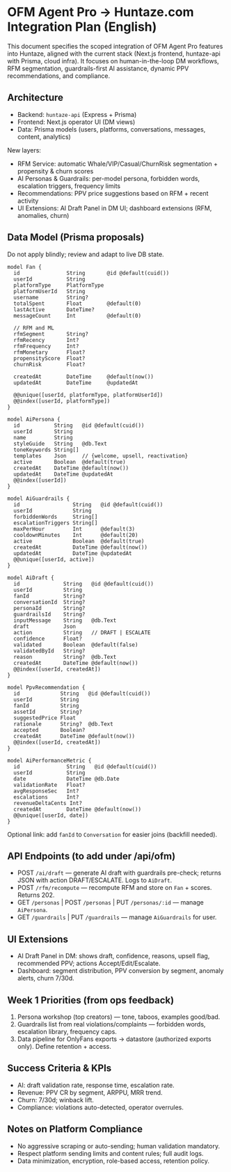 # OFM Agent Pro → Huntaze.com Integration Plan (English)

This document specifies the scoped integration of OFM Agent Pro features into Huntaze, aligned with the current stack (Next.js frontend, huntaze-api with Prisma, cloud infra). It focuses on human-in-the-loop DM workflows, RFM segmentation, guardrails-first AI assistance, dynamic PPV recommendations, and compliance.

## Architecture
- Backend: `huntaze-api` (Express + Prisma)
- Frontend: Next.js operator UI (DM views)
- Data: Prisma models (users, platforms, conversations, messages, content, analytics)

New layers:
- RFM Service: automatic Whale/VIP/Casual/ChurnRisk segmentation + propensity & churn scores
- AI Personas & Guardrails: per-model persona, forbidden words, escalation triggers, frequency limits
- Recommendations: PPV price suggestions based on RFM + recent activity
- UI Extensions: AI Draft Panel in DM UI; dashboard extensions (RFM, anomalies, churn)

## Data Model (Prisma proposals)
Do not apply blindly; review and adapt to live DB state.

```prisma
model Fan {
  id               String       @id @default(cuid())
  userId           String
  platformType     PlatformType
  platformUserId   String
  username         String?
  totalSpent       Float        @default(0)
  lastActive       DateTime?
  messageCount     Int          @default(0)

  // RFM and ML
  rfmSegment       String?
  rfmRecency       Int?
  rfmFrequency     Int?
  rfmMonetary      Float?
  propensityScore  Float?
  churnRisk        Float?

  createdAt        DateTime     @default(now())
  updatedAt        DateTime     @updatedAt

  @@unique([userId, platformType, platformUserId])
  @@index([userId, platformType])
}

model AiPersona {
  id           String   @id @default(cuid())
  userId       String
  name         String
  styleGuide   String   @db.Text
  toneKeywords String[]
  templates    Json     // {welcome, upsell, reactivation}
  active       Boolean  @default(true)
  createdAt    DateTime @default(now())
  updatedAt    DateTime @updatedAt
  @@index([userId])
}

model AiGuardrails {
  id                 String   @id @default(cuid())
  userId             String
  forbiddenWords     String[]
  escalationTriggers String[]
  maxPerHour         Int      @default(3)
  cooldownMinutes    Int      @default(20)
  active             Boolean  @default(true)
  createdAt          DateTime @default(now())
  updatedAt          DateTime @updatedAt
  @@unique([userId, active])
}

model AiDraft {
  id              String   @id @default(cuid())
  userId          String
  fanId           String?
  conversationId  String?
  personaId       String?
  guardrailsId    String?
  inputMessage    String   @db.Text
  draft           Json
  action          String   // DRAFT | ESCALATE
  confidence      Float?
  validated       Boolean  @default(false)
  validatedById   String?
  reason          String?  @db.Text
  createdAt       DateTime @default(now())
  @@index([userId, createdAt])
}

model PpvRecommendation {
  id             String   @id @default(cuid())
  userId         String
  fanId          String
  assetId        String?
  suggestedPrice Float
  rationale      String?  @db.Text
  accepted       Boolean?
  createdAt      DateTime @default(now())
  @@index([userId, createdAt])
}

model AiPerformanceMetric {
  id               String   @id @default(cuid())
  userId           String
  date             DateTime @db.Date
  validationRate   Float?
  avgResponseSec   Int?
  escalations      Int?
  revenueDeltaCents Int?
  createdAt        DateTime @default(now())
  @@unique([userId, date])
}
```

Optional link: add `fanId` to `Conversation` for easier joins (backfill needed).

## API Endpoints (to add under /api/ofm)
- POST `/ai/draft` — generate AI draft with guardrails pre-check; returns JSON with action DRAFT/ESCALATE. Logs to `AiDraft`.
- POST `/rfm/recompute` — recompute RFM and store on `Fan` + scores. Returns 202.
- GET `/personas` | POST `/personas` | PUT `/personas/:id` — manage `AiPersona`.
- GET `/guardrails` | PUT `/guardrails` — manage `AiGuardrails` for user.

## UI Extensions
- AI Draft Panel in DM: shows draft, confidence, reasons, upsell flag, recommended PPV; actions Accept/Edit/Escalate.
- Dashboard: segment distribution, PPV conversion by segment, anomaly alerts, churn 7/30d.

## Week 1 Priorities (from ops feedback)
1) Persona workshop (top creators) — tone, taboos, examples good/bad.
2) Guardrails list from real violations/complaints — forbidden words, escalation library, frequency caps.
3) Data pipeline for OnlyFans exports → datastore (authorized exports only). Define retention + access.

## Success Criteria & KPIs
- AI: draft validation rate, response time, escalation rate.
- Revenue: PPV CR by segment, ARPPU, MRR trend.
- Churn: 7/30d; winback lift.
- Compliance: violations auto-detected, operator overrules.

## Notes on Platform Compliance
- No aggressive scraping or auto-sending; human validation mandatory.
- Respect platform sending limits and content rules; full audit logs.
- Data minimization, encryption, role-based access, retention policy.

